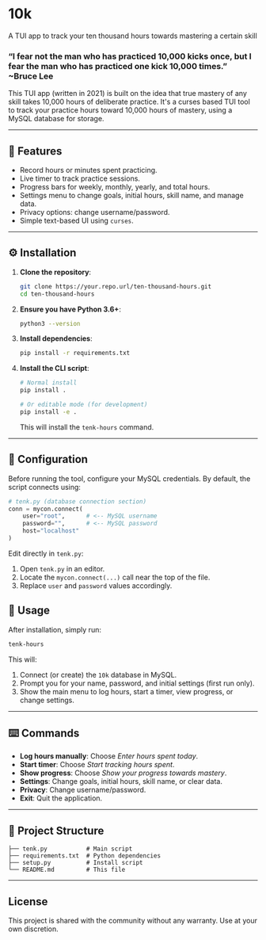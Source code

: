 # 10k
A TUI app to track your ten thousand hours towards mastering a certain skill


### “I fear not the man who has practiced 10,000 kicks once, but I fear the man who has practiced one kick 10,000 times.” ~Bruce Lee

This TUI app (written in 2021) is built on the idea that true mastery of any skill takes 10,000 hours of deliberate practice. It's a curses based TUI tool to track your practice hours toward 10,000 hours of mastery, using a MySQL database for storage. 

---

## 📝 Features

* Record hours or minutes spent practicing.
* Live timer to track practice sessions.
* Progress bars for weekly, monthly, yearly, and total hours.
* Settings menu to change goals, initial hours, skill name, and manage data.
* Privacy options: change username/password.
* Simple text-based UI using `curses`.

---

## ⚙️ Installation

1. **Clone the repository**:

   ```bash
   git clone https://your.repo.url/ten-thousand-hours.git
   cd ten-thousand-hours
   ```

2. **Ensure you have Python 3.6+**:

   ```bash
   python3 --version
   ```

3. **Install dependencies**:

   ```bash
   pip install -r requirements.txt
   ```

4. **Install the CLI script**:

   ```bash
   # Normal install
   pip install .

   # Or editable mode (for development)
   pip install -e .
   ```

   This will install the `tenk-hours` command.

---

## 🔧 Configuration

Before running the tool, configure your MySQL credentials. By default, the script connects using:

```python
# tenk.py (database connection section)
conn = mycon.connect(
    user="root",      # <-- MySQL username
    password="",      # <-- MySQL password
    host="localhost"
)
```

Edit directly in `tenk.py`:

  1. Open `tenk.py` in an editor.
  2. Locate the `mycon.connect(...)` call near the top of the file.
  3. Replace `user` and `password` values accordingly.

## 🚀 Usage

After installation, simply run:

```bash
tenk-hours
```

This will:

1. Connect (or create) the `10k` database in MySQL.
2. Prompt you for your name, password, and initial settings (first run only).
3. Show the main menu to log hours, start a timer, view progress, or change settings.

---

## ⌨️ Commands

* **Log hours manually**: Choose *Enter hours spent today*.
* **Start timer**: Choose *Start tracking hours spent*.
* **Show progress**: Choose *Show your progress towards mastery*.
* **Settings**: Change goals, initial hours, skill name, or clear data.
* **Privacy**: Change username/password.
* **Exit**: Quit the application.

---

## 📂 Project Structure

```
├── tenk.py           # Main script
├── requirements.txt  # Python dependencies
├── setup.py          # Install script
└── README.md         # This file
```

---

##  License

This project is shared with the community without any warranty. Use at your own discretion.

